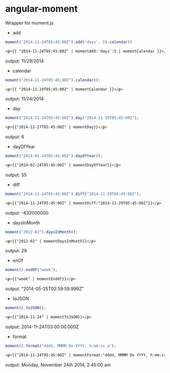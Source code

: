 angular-moment
==============

Wrapper for moment.js


* add 
```javascript
moment("2014-11-24T05:45:00Z").add('days', 5).calendar()
```
```html
<p>{{ "2014-11-24T05:45:00Z" | momentAdd:'days':5 | momentCalendar }}</p>
```
output: 11/29/2014

* calendar
```javascript
moment("2014-11-24T05:45:00Z").calendar();
```
```html
<p>{{ "2014-11-24T05:45:00Z" | momentCalendar }}</p>
```
output: 11/24/2014

* day
```javascript
moment("2014-11-24T05:45:00Z").day("2014-11-29T05:45:00Z");
```
```html
<p>{{"2014-12-27T05:45:00Z" | momentDay}}</p>
```
output: 6

* dayOfYear
```javascript
moment("2014-02-24T05:45:00Z").dayOfYear();
```
```html
<p>{{"2014-02-24T05:45:00Z" | momentDayOfYear}}</p>
```
output: 55

* diff
```javascript
moment("2014-11-24T05:45:00Z").diff("2014-11-29T05:45:00Z");
```
```html
<p>{{"2014-11-24T05:45:00Z" | momentDiff:"2014-11-29T05:45:00Z"}}</p>
```
output: -432000000

* daysInMonth
```javascript
moment("2012-02").daysInMonth();
```
```html
<p>{{"2012-02" | momentDaysInMonth}}</p>
```
output: 29

* enOf
```javascript
moment().endOf("week");
```
```html
<p>{{"week" | momentEndOf}}</p>
```
output: "2014-05-25T02:59:59.999Z"

* toJSON
```javascript
moment().toJSON();
```
```html
<p>{{"2014-11-24" | momentToJSON}}</p>
```
output: 2014-11-24T03:00:00.000Z

* format
```javascript
moment().format("dddd, MMMM Do YYYY, h:mm:ss a");
```
```html
<p>{{"2014-11-24T05:45:00Z" | momentFormat:"dddd, MMMM Do YYYY, h:mm:ss a"}}</p>
```
output: Monday, November 24th 2014, 2:45:00 am